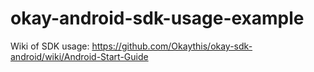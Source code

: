 # okay-android-sdk-usage-example
Wiki of SDK usage: https://github.com/Okaythis/okay-sdk-android/wiki/Android-Start-Guide

